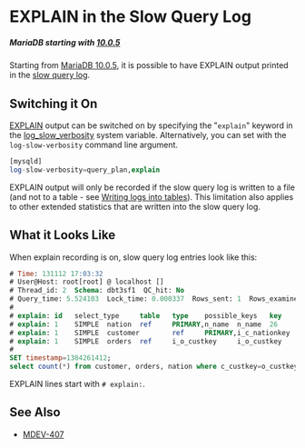 # EXPLAIN in the Slow Query Log

##### MariaDB starting with [10.0.5](/kb/en/mariadb-1005-release-notes/)

Starting from [MariaDB 10.0.5](/kb/en/mariadb-1005-release-notes/), it is possible to have EXPLAIN output printed in the [slow query log](/mariadb-administration/server-monitoring-logs/slow-query-log).

## Switching it On

[EXPLAIN](/sql-statements-structure/sql-statements/administrative-sql-statements/analyze-and-explain-statements/explain) output can be switched on by specifying the "<code class="highlight fixed" style="white-space:pre-wrap">explain</code>" keyword in the [log_slow_verbosity](/kb/en/server-system-variables/#log_slow_verbosity) system variable. Alternatively, you can set with the <code class="highlight fixed" style="white-space:pre-wrap">log-slow-verbosity</code> command line argument.

```sql
[mysqld]
log-slow-verbosity=query_plan,explain
```

EXPLAIN output will only be recorded if the slow query log is written to a file (and not to a table - see [Writing logs into tables](/mariadb-administration/server-monitoring-logs/writing-logs-into-tables)). This limitation also applies to other extended statistics that are written into the slow query log.

## What it Looks Like

When explain recording is on, slow query log entries look like this:

```sql
# Time: 131112 17:03:32
# User@Host: root[root] @ localhost []
# Thread_id: 2  Schema: dbt3sf1  QC_hit: No
# Query_time: 5.524103  Lock_time: 0.000337  Rows_sent: 1  Rows_examined: 65633
#
# explain: id   select_type     table   type    possible_keys   key     key_len ref     rows    Extra
# explain: 1    SIMPLE  nation  ref     PRIMARY,n_name  n_name  26      const   1       Using where; Using index
# explain: 1    SIMPLE  customer        ref     PRIMARY,i_c_nationkey   i_c_nationkey   5       dbt3sf1.nation.n_nationkey      3145    Using index
# explain: 1    SIMPLE  orders  ref     i_o_custkey     i_o_custkey     5       dbt3sf1.customer.c_custkey      7       Using index
#
SET timestamp=1384261412;
select count(*) from customer, orders, nation where c_custkey=o_custkey and c_nationkey=n_nationkey and n_name='GERMANY';
```

EXPLAIN lines start with <code class="fixed" style="white-space:pre-wrap"># explain:</code>.

## See Also

- [MDEV-407](https://jira.mariadb.org/browse/MDEV-407)